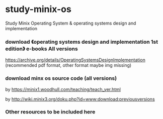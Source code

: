 # study-minix-os
Study Minix Operating System  & operating systems design and implementation

### download 《operating systems design and implementation 1st edition》 e-books All versions
https://archive.org/details/OperatingSystemsDesignImplementation (recommended pdf format, other format maybe img missing)


### download minx os source code (all versions)
by https://minix1.woodhull.com/teaching/teach_ver.html

by http://wiki.minix3.org/doku.php?id=www:download:previousversions


### Other resources to be included here

